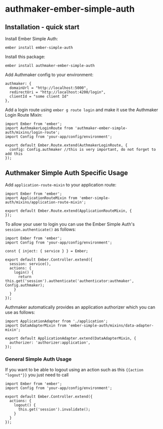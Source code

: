# authmaker-ember-simple-auth

## Installation - quick start

Install Ember Simple Auth:
```
ember install ember-simple-auth
```

Install this package:
```
ember install authmaker-ember-simple-auth
```

Add Authmaker config to your environment:
```
authmaker: {
  domainUrl = "http://localhost:5000",
  redirectUri = "http://localhost:4200/login",
  clientId = "some client Id"
},
```

Add a login route using `ember g route login` and make it use the Authmaker Login Route Mixin:
```
import Ember from 'ember';
import AuthmakerLoginRoute from 'authmaker-ember-simple-auth/mixins/login-route';
import Config from 'your-app/config/environment';

export default Ember.Route.extend(AuthmakerLoginRoute, {
  config: Config.authmaker //this is very important, do not forget to add this
});
```

## Authmaker Simple Auth Specific Usage

Add `application-route-mixin` to your application route:

```
import Ember from 'ember';
import ApplicationRouteMixin from 'ember-simple-auth/mixins/application-route-mixin';

export default Ember.Route.extend(ApplicationRouteMixin, {
});
```

To allow your user to login you can use the Ember Simple Auth's `session.authenticate()` as follows:

```
import Ember from 'ember';
import Config from 'your-app/config/environment';

const { inject: { service } } = Ember;

export default Ember.Controller.extend({
  session: service(),
  actions: {
    login() {
      return this.get('session').authenticate('authenticator:authmaker', Config.authmaker);
    }
  }
});
```

Authmaker automatically provides an application authorizer which you can use as follows:
```
import ApplicationAdapter from './application';
import DataAdapterMixin from 'ember-simple-auth/mixins/data-adapter-mixin';

export default ApplicationAdapter.extend(DataAdapterMixin, {
  authorizer: 'authorizer:application',
});
```

### General Simple Auth Usage
If you want to be able to logout using an action such as this `{{action "logout"}}` you just need to call

```
import Ember from 'ember';
import Config from 'your-app/config/environment';

export default Ember.Controller.extend({
  actions: {
    logout() {
      this.get('session').invalidate();
    }
  }
});
```
